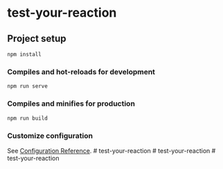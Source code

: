 # test-your-reaction

## Project setup
```
npm install
```

### Compiles and hot-reloads for development
```
npm run serve
```

### Compiles and minifies for production
```
npm run build
```

### Customize configuration
See [Configuration Reference](https://cli.vuejs.org/config/).
#   t e s t - y o u r - r e a c t i o n  
 #   t e s t - y o u r - r e a c t i o n  
 #   t e s t - y o u r - r e a c t i o n  
 